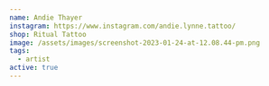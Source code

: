 ```yaml
---
name: Andie Thayer
instagram: https://www.instagram.com/andie.lynne.tattoo/
shop: Ritual Tattoo
image: /assets/images/screenshot-2023-01-24-at-12.08.44-pm.png
tags:
  - artist
active: true
---
```

